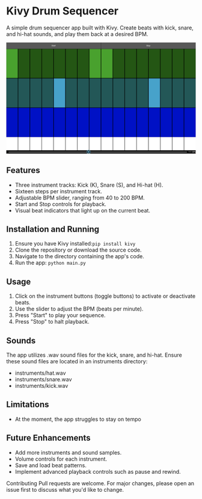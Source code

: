 # Kivy Drum Sequencer
A simple drum sequencer app built with Kivy. Create beats with kick, snare, and hi-hat sounds, and play them back at a desired BPM.

![screenshot](Screenshot.png)

## Features
- Three instrument tracks: Kick (K), Snare (S), and Hi-hat (H).
- Sixteen steps per instrument track.
- Adjustable BPM slider, ranging from 40 to 200 BPM.
- Start and Stop controls for playback.
- Visual beat indicators that light up on the current beat.

## Installation and Running
1. Ensure you have Kivy installed:`pip install kivy`
2. Clone the repository or download the source code.
3. Navigate to the directory containing the app's code.
4. Run the app: `python main.py`

## Usage
1. Click on the instrument buttons (toggle buttons) to activate or deactivate beats.
2. Use the slider to adjust the BPM (beats per minute).
3. Press "Start" to play your sequence.
4. Press "Stop" to halt playback.

## Sounds
The app utilizes .wav sound files for the kick, snare, and hi-hat. Ensure these sound files are located in an instruments directory:

- instruments/hat.wav
- instruments/snare.wav
- instruments/kick.wav

## Limitations
- At the moment, the app struggles to stay on tempo

## Future Enhancements
- Add more instruments and sound samples.
- Volume controls for each instrument.
- Save and load beat patterns.
- Implement advanced playback controls such as pause and rewind.

Contributing
Pull requests are welcome. For major changes, please open an issue first to discuss what you'd like to change.
